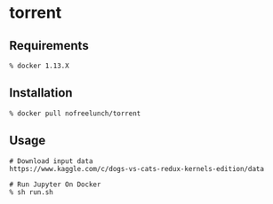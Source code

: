 # torrent

## Requirements
```
% docker 1.13.X
```

## Installation
```
% docker pull nofreelunch/torrent
```

## Usage
```
# Download input data
https://www.kaggle.com/c/dogs-vs-cats-redux-kernels-edition/data

# Run Jupyter On Docker
% sh run.sh
```
